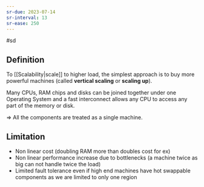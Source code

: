 ```yaml
---
sr-due: 2023-07-14
sr-interval: 13
sr-ease: 250
---
```


#sd

## Definition

To [[Scalability|scale]] to higher load, the simplest approach is to buy more powerful machines (called **vertical scaling** or **scaling up**).

Many CPUs, RAM chips and disks can be joined together under one Operating System and a fast interconnect allows any CPU to access any part of the memory or disk.

=> All the components are treated as a single machine.

## Limitation

- Non linear cost (doubling RAM more than doubles cost for ex)
- Non linear performance increase due to bottlenecks (a machine twice as big can not handle twice the load)
- Limited fault tolerance even if high end machines have hot swappable components as we are limited to only one region
